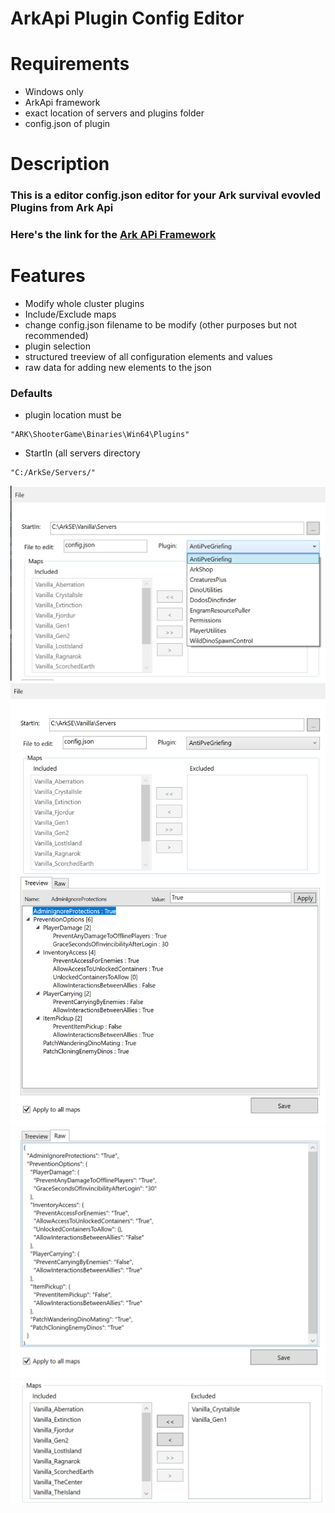 # ArkApi Plugin Config Editor

# Requirements
- Windows only
- ArkApi framework 
- exact location of servers and plugins folder
- config.json of plugin

# Description
### This is a editor config.json editor for your Ark survival evovled Plugins from Ark Api
### Here's the link for the [Ark APi Framework](https://gameservershub.com/forums/resources/ark-server-api.12/)

# Features
- Modify whole cluster plugins
- Include/Exclude maps
- change config.json filename to be modify (other purposes but not recommended)
- plugin selection
- structured treeview of all configuration elements and values
- raw data for adding new elements to the json

### Defaults
- plugin location must be
```
"ARK\ShooterGame\Binaries\Win64\Plugins"
```
- StartIn (all servers directory
```
"C:/ArkSe/Servers/"
```
![Plugin selection](/ss/ss2.png?raw=true)
![Sample](/ss/ss1.png?raw=true)
![Raw data](/ss/ss3.png?raw=true)
![Maps](/ss/ss4.png?raw=true)
